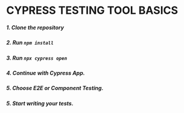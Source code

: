 # CYPRESS TESTING TOOL BASICS

##### 1. Clone the repository
##### 2. Run `npm install`
##### 3. Run `npx cypress open`
##### 4. Continue with Cypress App.
##### 5. Choose <b>E2E</b> or <b>Component</b> Testing.
##### 5. Start writing your tests.
